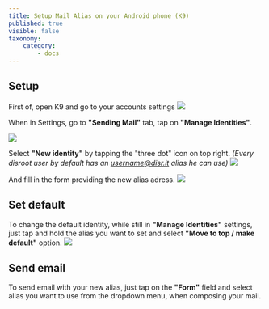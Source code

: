```yaml
---
title: Setup Mail Alias on your Android phone (K9)
published: true
visible: false
taxonomy:
    category:
        - docs
---
```


## Setup
First of, open K9 and go to your accounts settings
![](en/identity_settings.png)

When in Settings, go to **"Sending Mail"** tab, tap on **"Manage Identities"**.

![](en/identity_settings2.png)

Select **"New identity"** by tapping the "three dot" icon on top right.
*(Every disroot user by default has an username@disr.it alias he can use)*
![](en/identity_settings3.gif)

And fill in the form providing the new alias adress.
![](en/identity_settings4.png)

## Set default
To change the default identity, while still in **"Manage Identities"** settings, just tap and hold the alias you want to set and select **"Move to top / make default"** option.
![](en/identity_settings5.png)

## Send email
To send email with your new alias, just tap on the **"Form"** field and select alias you want to use from the dropdown menu, when composing your mail.
